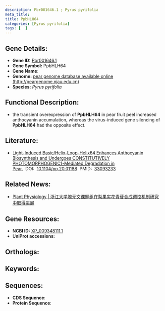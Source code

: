 ```yaml
---
description: Pbr001646.1 ; Pyrus pyrifolia
meta_title:
title: PpbHLH64
categories: [Pyrus pyrifolia]
tags: [  ]
---
```


## Gene Details:
- **Gene ID:**	[Pbr001646.1]()
- **Gene Symbol:** PpbHLH64
- **Gene Name:** 
- **Genome:** [pear genome database available online (http://peargenome.njau.edu.cn)]()
- **Species:** *Pyrus pyrifolia*

## Functional Description:
   - the transient overexpression of **PpbHLH64** in pear fruit peel increased anthocyanin accumulation, whereas the virus-induced gene silencing of **PpbHLH64** had the opposite effect.

## Literature:
   - [Light-Induced Basic/Helix-Loop-Helix64 Enhances Anthocyanin Biosynthesis and Undergoes CONSTITUTIVELY PHOTOMORPHOGENIC1-Mediated Degradation in Pear.]( https://academic.oup.com/plphys/article/184/4/1684/6118967?login=true#237610720)&nbsp;&nbsp;DOI:&nbsp;&nbsp;[10.1104/pp.20.01188](https://academic.oup.com/plphys/article/184/4/1684/6118967?login=true#237610720)&nbsp;&nbsp;PMID:&nbsp;&nbsp;[33093233](https://pubmed.ncbi.nlm.nih.gov/33093233/)

## Related News:
   - [Plant Physiology | 浙江大学滕元文课题组在梨果实花青苷合成调控机制研究中取得进展](https://mp.weixin.qq.com/s?__biz=Mzg3MDEwNDEyMg==&mid=2247499147&idx=6&sn=4c1abc6a79dd81de726ab4790e904126&chksm=ce9050def9e7d9c86a088334e8caf83d29c0d589333949b90d0fa38976bc6a2decfb82078d90&scene=27#wechat_redirect)

## Gene Resources:
- **NCBI ID:** [XP_009348111.1](https://www.ncbi.nlm.nih.gov/gene/?term=XP_009348111.1)
- **UniProt accessions:** [](https://www.uniprot.org/uniprotkb//entry)

## Orthologs:


## Keywords:


## Sequences:
- **CDS Sequence:**
- **Protein Sequence:**
